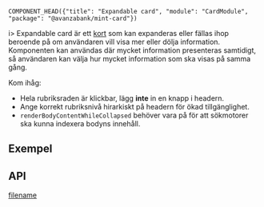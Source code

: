 `COMPONENT_HEAD({"title": "Expandable card", "module": "CardModule", "package": "@avanzabank/mint-card"})`



i> Expandable card är ett [kort](card.md) som kan expanderas eller fällas ihop beroende på om användaren vill visa mer eller dölja information. 
Komponenten kan användas där mycket information presenteras samtidigt, så användaren kan välja hur mycket information som ska visas på samma gång. 

<div class="component-example-container" data-example-path="/mint/card/#/expandable-card"></div>

Kom ihåg: 
- Hela rubriksraden är klickbar, lägg **inte** in en knapp i headern. 
- Ange korrekt rubriksnivå hirarkiskt på headern för ökad tillgänglighet. 
- `renderBodyContentWhileCollapsed` behöver vara på för att sökmotorer ska kunna indexera bodyns innehåll.  

## Exempel
<div class="component-example-container" data-example-path="/mint/card/#/bolagsrapporter"></div>


## API
<div class="component-library-api" data-package-name="card" data-show-only-components="mint-expandable-card;mint-expandable-card-heading;mint-expandable-card-body"></div>



[filename](includes/_componentFooter.md ':include')
